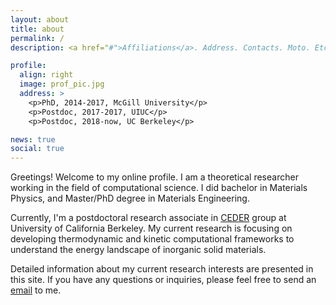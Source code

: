 ```yaml
---
layout: about
title: about
permalink: /
description: <a href="#">Affiliations</a>. Address. Contacts. Moto. Etc.

profile:
  align: right
  image: prof_pic.jpg
  address: >
    <p>PhD, 2014-2017, McGill University</p>
    <p>Postdoc, 2017-2017, UIUC</p>
    <p>Postdoc, 2018-now, UC Berkeley</p>

news: true
social: true
---
```


Greetings! Welcome to my online profile. I am a theoretical researcher working in the field of computational science. I did bachelor in Materials Physics, and Master/PhD degree in Materials Engineering.

Currently, I'm a postdoctoral research associate in [CEDER](https://ceder.berkeley.edu/) group at University of California Berkeley. My current research is focusing on developing thermodynamic and kinetic computational frameworks to understand the energy landscape of inorganic solid materials.

Detailed information about my current research interests are presented in this site. If you have any questions or inquiries, please feel free to send an [email](jeffrey.oakley.ouyang@gmail.com) to me.
